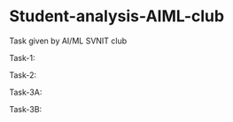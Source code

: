# Student-analysis-AIML-club
Task given by AI/ML SVNIT club

Task-1: [](link)

Task-2: [](link)

Task-3A: [](link)

Task-3B: [](link)
